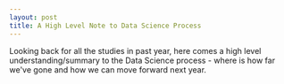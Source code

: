 ```yaml
---
layout: post
title: A High Level Note to Data Science Process
---
```


Looking back for all the studies in past year, here comes a high level understanding/summary to the Data Science process -  where is how far
we've gone and how we can move forward next year. 

